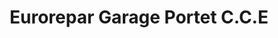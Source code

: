 ---
title: "Eurorepar Garage Portet C.C.E"
url: /palaminy/eurorepar-garage-portet-c-c-e/
shop: réparation de voitures
---